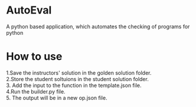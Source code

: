 # AutoEval
A python based application, which automates the checking of programs for python

# How to use
  1.Save the instructors' solution in the golden solution folder.   
  2.Store the student soltuions in the student solution folder.   
  3. Add the input to the function in the template.json file.   
  4.Run the builder.py file.   
  5. The output will be in a new op.json file.   
